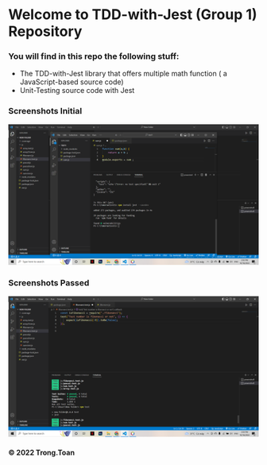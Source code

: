 # Welcome to TDD-with-Jest (Group 1) Repository

### You will find in this repo the following stuff:

* The TDD-with-Jest library that offers multiple math function ( a
  JavaScript-based source code)
* Unit-Testing source code with Jest


### Screenshots Initial

![Source code with Jest](https://github.com/TrongToann/TDD-with-Jest/blob/main/image/initial.png)
### Screenshots Passed
![Source code with Jest](https://github.com/TrongToann/TDD-with-Jest/blob/main/image/passedTestCase.png)

#### © 2022 Trong.Toan
